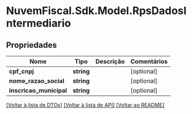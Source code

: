 # NuvemFiscal.Sdk.Model.RpsDadosIntermediario

## Propriedades

Nome | Tipo | Descrição | Comentários
------------ | ------------- | ------------- | -------------
**cpf_cnpj** | **string** |  | [optional] 
**nome_razao_social** | **string** |  | [optional] 
**inscricao_municipal** | **string** |  | [optional] 

[[Voltar à lista de DTOs]](../README.md#documentation-for-models) [[Voltar à lista de API]](../README.md#documentation-for-api-endpoints) [[Voltar ao README]](../README.md)

